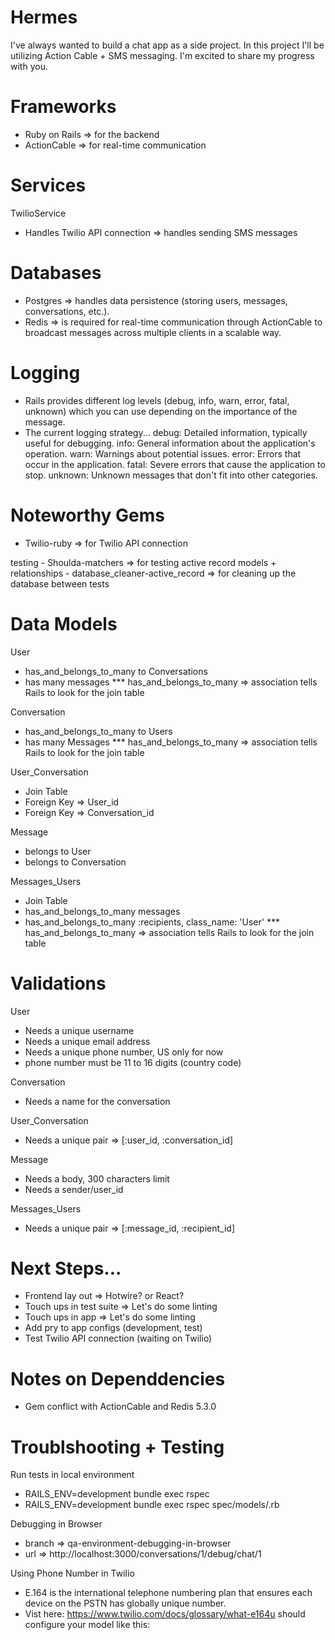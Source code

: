 # Hermes
I've always wanted to build a chat app as a side project. In this project I'll be utilizing Action Cable + SMS messaging. I'm excited to share my progress with you. 

# Frameworks
  - Ruby on Rails => for the backend
  - ActionCable => for real-time communication

# Services
TwilioService
  - Handles Twilio API connection => handles sending SMS messages

# Databases
  - Postgres => handles data persistence (storing users, messages, conversations, etc.).
  - Redis => is required for real-time communication through ActionCable to broadcast messages across multiple clients in a scalable way.

# Logging
  - Rails provides different log levels (debug, info, warn, error, fatal, unknown) which you can use depending on the importance of the message.
  - The current logging strategy...
      debug: Detailed information, typically useful for debugging.
      info: General information about the application's operation.
      warn: Warnings about potential issues.
      error: Errors that occur in the application.
      fatal: Severe errors that cause the application to stop.
      unknown: Unknown messages that don't fit into other categories.

# Noteworthy Gems
  - Twilio-ruby => for Twilio API connection

  testing
     - Shoulda-matchers => for testing active record models + relationships
     - database_cleaner-active_record => for cleaning up the database between tests

# Data Models
User
  - has_and_belongs_to_many to Conversations
  - has many messages
  *** has_and_belongs_to_many => association tells Rails to look for the join table

Conversation
  - has_and_belongs_to_many to Users
  - has many Messages
  *** has_and_belongs_to_many => association tells Rails to look for the join table

User_Conversation
  - Join Table
  - Foreign Key => User_id
  - Foreign Key => Conversation_id

Message
  - belongs to User
  - belongs to Conversation

Messages_Users
  - Join Table
  - has_and_belongs_to_many messages
  - has_and_belongs_to_many :recipients, class_name: 'User'
  *** has_and_belongs_to_many => association tells Rails to look for the join table

# Validations
User
  - Needs a unique username
  - Needs a unique email address
  - Needs a unique phone number, US only for now
  - phone number must be 11 to 16 digits (country code)

Conversation
  - Needs a name for the conversation

User_Conversation
  - Needs a unique pair => [:user_id, :conversation_id]

Message
  - Needs a body, 300 characters limit
  - Needs a sender/user_id

Messages_Users
  - Needs a unique pair => [:message_id, :recipient_id]

# Next Steps...
- Frontend lay out => Hotwire? or React?
- Touch ups in test suite => Let's do some linting
- Touch ups in app => Let's do some linting
- Add pry to app configs (development, test)
- Test Twilio API connection (waiting on Twilio)

# Notes on Dependdencies
- Gem conflict with ActionCable and Redis 5.3.0

# Troublshooting + Testing
Run tests in local environment
  - RAILS_ENV=development bundle exec rspec
  - RAILS_ENV=development bundle exec rspec spec/models/<YOUR TARGET TEST FILE>.rb

Debugging in Browser
  - branch => qa-environment-debugging-in-browser
  - url => http://localhost:3000/conversations/1/debug/chat/1

Using Phone Number in Twilio
  - E.164 is the international telephone numbering plan that ensures each device on the PSTN has globally unique number.
  - Vist here: https://www.twilio.com/docs/glossary/what-e164u should configure your model like this:
